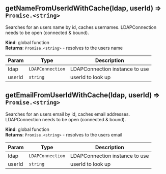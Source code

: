 <a id="getnamefromuseridwithcache"></a>

## getNameFromUserIdWithCache(ldap, userId) ⇒ <code>Promise.&lt;string&gt;</code>
Searches for an users name by id, caches usernames. 
LDAPConnection needs to be open (connected & bound).

**Kind**: global function  
**Returns**: <code>Promise.&lt;string&gt;</code> - resolves to the users name  

| Param | Type | Description |
| --- | --- | --- |
| ldap | <code>LDAPConnection</code> | LDAPConnection instance to use |
| userId | <code>string</code> | userId to look up |

<a id="getemailfromuseridwithcache"></a>

## getEmailFromUserIdWithCache(ldap, userId) ⇒ <code>Promise.&lt;string&gt;</code>
Searches for an users email by id, caches email addresses. 
LDAPConnection needs to be open (connected & bound).

**Kind**: global function  
**Returns**: <code>Promise.&lt;string&gt;</code> - resolves to the users email  

| Param | Type | Description |
| --- | --- | --- |
| ldap | <code>LDAPConnection</code> | LDAPConnection instance to use |
| userId | <code>string</code> | userId to look up |

